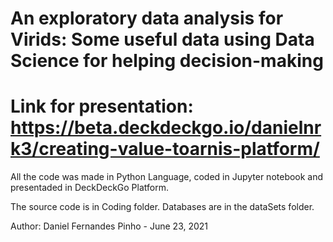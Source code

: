 # An exploratory data analysis for Virids: Some useful data using Data Science for helping decision-making 

# Link for presentation: https://beta.deckdeckgo.io/danielnrk3/creating-value-toarnis-platform/

All the code was made in Python Language, coded in Jupyter notebook and presentaded in DeckDeckGo Platform. 

The source code is in Coding folder. Databases are in the dataSets folder.

Author: Daniel Fernandes Pinho - June 23, 2021
